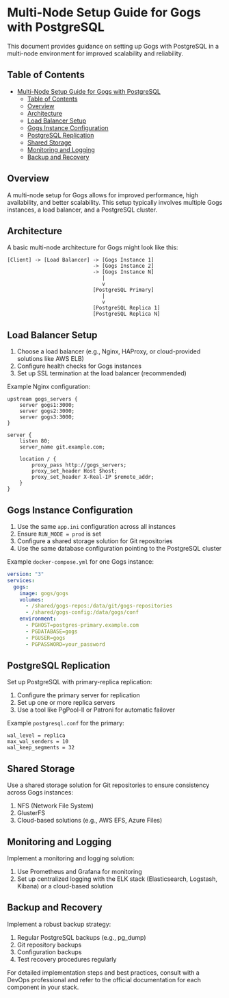 # Multi-Node Setup Guide for Gogs with PostgreSQL

This document provides guidance on setting up Gogs with PostgreSQL in a multi-node environment for improved scalability and reliability.

## Table of Contents

- [Multi-Node Setup Guide for Gogs with PostgreSQL](#multi-node-setup-guide-for-gogs-with-postgresql)
  - [Table of Contents](#table-of-contents)
  - [Overview](#overview)
  - [Architecture](#architecture)
  - [Load Balancer Setup](#load-balancer-setup)
  - [Gogs Instance Configuration](#gogs-instance-configuration)
  - [PostgreSQL Replication](#postgresql-replication)
  - [Shared Storage](#shared-storage)
  - [Monitoring and Logging](#monitoring-and-logging)
  - [Backup and Recovery](#backup-and-recovery)

## Overview

A multi-node setup for Gogs allows for improved performance, high availability, and better scalability. This setup typically involves multiple Gogs instances, a load balancer, and a PostgreSQL cluster.

## Architecture

A basic multi-node architecture for Gogs might look like this:

```
[Client] -> [Load Balancer] -> [Gogs Instance 1]
                            -> [Gogs Instance 2]
                            -> [Gogs Instance N]
                               |
                               v
                            [PostgreSQL Primary]
                               |
                               v
                            [PostgreSQL Replica 1]
                            [PostgreSQL Replica N]
```

## Load Balancer Setup

1. Choose a load balancer (e.g., Nginx, HAProxy, or cloud-provided solutions like AWS ELB)
2. Configure health checks for Gogs instances
3. Set up SSL termination at the load balancer (recommended)

Example Nginx configuration:

```nginx
upstream gogs_servers {
    server gogs1:3000;
    server gogs2:3000;
    server gogs3:3000;
}

server {
    listen 80;
    server_name git.example.com;

    location / {
        proxy_pass http://gogs_servers;
        proxy_set_header Host $host;
        proxy_set_header X-Real-IP $remote_addr;
    }
}
```

## Gogs Instance Configuration

1. Use the same `app.ini` configuration across all instances
2. Ensure `RUN_MODE = prod` is set
3. Configure a shared storage solution for Git repositories
4. Use the same database configuration pointing to the PostgreSQL cluster

Example `docker-compose.yml` for one Gogs instance:

```yaml
version: "3"
services:
  gogs:
    image: gogs/gogs
    volumes:
      - /shared/gogs-repos:/data/git/gogs-repositories
      - /shared/gogs-config:/data/gogs/conf
    environment:
      - PGHOST=postgres-primary.example.com
      - PGDATABASE=gogs
      - PGUSER=gogs
      - PGPASSWORD=your_password
```

## PostgreSQL Replication

Set up PostgreSQL with primary-replica replication:

1. Configure the primary server for replication
2. Set up one or more replica servers
3. Use a tool like PgPool-II or Patroni for automatic failover

Example `postgresql.conf` for the primary:

```
wal_level = replica
max_wal_senders = 10
wal_keep_segments = 32
```

## Shared Storage

Use a shared storage solution for Git repositories to ensure consistency across Gogs instances:

1. NFS (Network File System)
2. GlusterFS
3. Cloud-based solutions (e.g., AWS EFS, Azure Files)

## Monitoring and Logging

Implement a monitoring and logging solution:

1. Use Prometheus and Grafana for monitoring
2. Set up centralized logging with the ELK stack (Elasticsearch, Logstash, Kibana) or a cloud-based solution

## Backup and Recovery

Implement a robust backup strategy:

1. Regular PostgreSQL backups (e.g., pg_dump)
2. Git repository backups
3. Configuration backups
4. Test recovery procedures regularly

For detailed implementation steps and best practices, consult with a DevOps professional and refer to the official documentation for each component in your stack.
